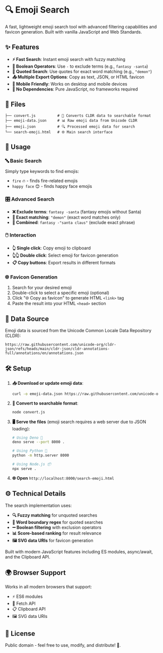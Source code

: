 # 🔍 Emoji Search

A fast, lightweight emoji search tool with advanced filtering capabilities and favicon generation. Built with vanilla JavaScript and Web Standards.

## ✨ Features

- **⚡ Fast Search**: Instant emoji search with fuzzy matching
- **🔧 Boolean Operators**: Use `-` to exclude terms (e.g., `fantasy -santa`)
- **🎯 Quoted Search**: Use quotes for exact word matching (e.g., `"demon"`)
- **📤 Multiple Export Options**: Copy as text, JSON, or HTML favicon
- **📱 Mobile Friendly**: Works on desktop and mobile devices
- **🚫 No Dependencies**: Pure JavaScript, no frameworks required

## 📁 Files

```
├── convert.js          # 🔄 Converts CLDR data to searchable format
├── emoji-data.json     # 📊 Raw emoji data from Unicode CLDR
├── emoji.json          # 🔍 Processed emoji data for search
└── search-emoji.html   # 🌐 Main search interface
```

## 🚀 Usage

### 🔤 Basic Search
Simply type keywords to find emojis:
- `fire` 🔥 - finds fire-related emojis
- `happy face` 😊 - finds happy face emojis

### 🎛️ Advanced Search
- **❌ Exclude terms**: `fantasy -santa` (fantasy emojis without Santa)
- **🎯 Exact matching**: `"demon"` (exact word matches only)
- **🔗 Combined**: `fantasy -"santa claus"` (exclude exact phrase)

### 🖱️ Interaction
- **👆 Single click**: Copy emoji to clipboard
- **👆👆 Double click**: Select emoji for favicon generation
- **📋 Copy buttons**: Export results in different formats

### 🌐 Favicon Generation
1. Search for your desired emoji
2. Double-click to select a specific emoji (optional)
3. Click "🌐 Copy as favicon" to generate HTML `<link>` tag
4. Paste the result into your HTML `<head>` section

## 📡 Data Source

Emoji data is sourced from the Unicode Common Locale Data Repository (CLDR):
```
https://raw.githubusercontent.com/unicode-org/cldr-json/refs/heads/main/cldr-json/cldr-annotations-full/annotations/en/annotations.json
```

## 🛠️ Setup

1. **📥 Download or update emoji data**:
   ```bash
   curl -o emoji-data.json https://raw.githubusercontent.com/unicode-org/cldr-json/refs/heads/main/cldr-json/cldr-annotations-full/annotations/en/annotations.json
   ```

2. **🔄 Convert to searchable format**:
   ```bash
   node convert.js
   ```

3. **🖥️ Serve the files** (emoji search requires a web server due to JSON loading):
   ```bash
   # Using Deno 🦕
   deno serve --port 8000 .
   
   # Using Python 🐍
   python -m http.server 8000
   
   # Using Node.js 📦
   npx serve .
   ```

4. **🌐 Open** `http://localhost:8000/search-emoji.html`

## ⚙️ Technical Details

The search implementation uses:
- **🔍 Fuzzy matching** for unquoted searches
- **🎯 Word boundary regex** for quoted searches  
- **➖ Boolean filtering** with exclusion operators
- **📊 Score-based ranking** for result relevance
- **🖼️ SVG data URIs** for favicon generation

Built with modern JavaScript features including ES modules, async/await, and the Clipboard API.

## 🌍 Browser Support

Works in all modern browsers that support:
- ⚡ ES6 modules
- 📡 Fetch API
- 📋 Clipboard API
- 🖼️ SVG data URIs

## 📄 License

Public domain - feel free to use, modify, and distribute! 🎉.